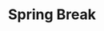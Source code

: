 ---
title: Spring Break
weekNumber: 0
days:
- date: 2022-03-22
  events:
    ? 'Spring Break'
    : ''
- date: 2022-03-24
  events:
    ? 'Spring Break'
    : ''
---